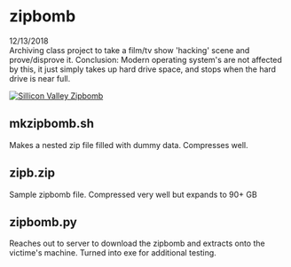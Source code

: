 # zipbomb
12/13/2018  
Archiving class project to take a film/tv show 'hacking' scene and prove/disprove it. 
Conclusion: Modern operating system's are not affected by this, it just simply takes up hard drive space, and stops when the hard drive is near full.

[![Sillicon Valley Zipbomb](http://img.youtube.com/vi/jnDk8BcqoR0/0.jpg)](http://www.youtube.com/watch?v=jnDk8BcqoR0 "SILICON VALLEY - THE ULTIMATE HACK")  

## mkzipbomb.sh
Makes a nested zip file filled with dummy data. Compresses well.

## zipb.zip
Sample zipbomb file. Compressed very well but expands to 90+ GB

## zipbomb.py
Reaches out to server to download the zipbomb and extracts onto the victime's machine. Turned into exe for additional testing.

